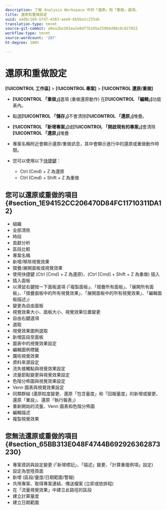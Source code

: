 ```yaml
---
description: 了解 Analysis Workspace 中的「還原」和「重做」選項。
title: 還原和重做設定
uuid: a4dbc169-5fd7-4383-aee0-6b5ba1c235ab
translation-type: tm+mt
source-git-commit: a0ea2be203aa2e0df7b195e259b6d98c0c027652
workflow-type: tm+mt
source-wordcount: '287'
ht-degree: 100%

---
```



# 還原和重做設定

**[!UICONTROL 工作區]** > **[!UICONTROL 專案]** > **[!UICONTROL 還原/重做]**

* **[!UICONTROL 「重做」]**&#x200B;選項 (重做還原動作) 在&#x200B;**[!UICONTROL 「編輯」]**&#x200B;功能表內。

* 點選&#x200B;**[!UICONTROL 「儲存」]**&#x200B;不會清除&#x200B;**[!UICONTROL 「還原」]**&#x200B;堆疊。

* **[!UICONTROL 「新增專案」]**&#x200B;或&#x200B;**[!UICONTROL 「開啟現有的專案」]**&#x200B;會清除&#x200B;**[!UICONTROL 「還原」]**&#x200B;堆疊

* 專案名稱附近會顯示還原/重做訊息，其中會顯示進行中的還原或重做動作時間。
* 您可以使用以下[快捷鍵](/help/analyze/analysis-workspace/build-workspace-project/fa-shortcut-keys.md)：

   * Ctrl (Cmd) + Z 為還原
   * Ctrl (Cmd) + Shift + Z 為重做

## 您可以還原或重做的項目 {#section_1E94152CC206470D84FC11710311DA12}

* 組織
* 全部清除
* 時段
* 貢獻分析
* 區段比較
* 專案名稱
* 新增/移除視覺效果
* 摺疊/展開面板或視覺效果
* 使用快捷鍵 (Ctrl [Cmd] + Z 為還原)、(Ctrl [Cmd] + Shift + Z 為重做) 插入
* 插入面板
* 以滑鼠右鍵按一下面板選項 (「複製面板」、「摺疊所有面板」、「展開所有面板」、「摺疊面板中的所有視覺效果」、「展開面板中的所有視覺效果」、「編輯面板描述」)
* 變更為自由面板
* 視覺效果大小、面板大小、視覺效果位置變更
* 自由右鍵選項
* 選取
* 視覺效果圖例選取
* 新增區段至面板
* 圖表中的視覺效果設定
* 編輯圖例標籤
* 魔術視覺效果
* 資料來源設定
* 流失接觸點與視覺效果設定
* 流量節點變更與視覺效果設定
* 色階分佈圖與視覺效果設定
* Venn 圖表與視覺效果設定
* 同類群組 (還原粒度變更、還原「包含量度」和「回報量度」的新增或變更、還原「重設」、還原「執行報表」)
* 重新開始的流量、Venn 圖表和色階分佈圖
* 編輯描述
* 複製視覺效果

## 您無法還原或重做的項目 {#section_65BB313E048F4744B692926362873230}

* 專案資訊與設定變更 (「新增標記」、「描述」變更、「計算重複例項」設定)
* 設定為登陸頁面
* 新增 (區段/量度/日期範圍/警報)
* 共用專案、取得專案連結、傳送檔案 (立即或依排程)
* 在「流量視覺效果」中建立此路徑的區段
* 建立計算量度
* 建立日期範圍

